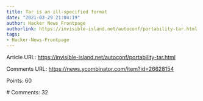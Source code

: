 ```yaml
---
title: Tar is an ill-specified format
date: "2021-03-29 21:04:19"
author: Hacker News Frontpage
authorlink: https://invisible-island.net/autoconf/portability-tar.html
tags:
- Hacker-News-Frontpage
---
```


<p>Article URL: <a href="https://invisible-island.net/autoconf/portability-tar.html">https://invisible-island.net/autoconf/portability-tar.html</a></p>
<p>Comments URL: <a href="https://news.ycombinator.com/item?id=26628154">https://news.ycombinator.com/item?id=26628154</a></p>
<p>Points: 60</p>
<p># Comments: 32</p>
